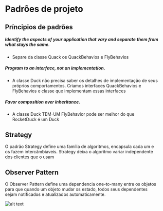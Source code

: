 # Padrões de projeto 
## Príncipios de padrões 

##### Identify the aspects of your application that vary and separate them from what stays the same.
- Separe da classe Quack os QuackBehavios e FlyBehavios 

##### Program to an interface, not an implementation.
- A classe Duck não precisa saber os detalhes de implementação de seus próprios comportamentos. Criamos interfaces QuackBehavios  e FlyBehavios  e classe que implementam essas interfaces 

##### Favor composition over inheritance.
- A classe Duck TEM-UM FlyBehavior pode ser melhor do que RocketDuck é um Duck   

## Strategy 
O padrão Strategy define uma família de algoritmos, encapsula cada um e os fazem intercâmbiaveis. 
Strategy deixa o algoritmo variar independente dos clientes que o usam 

## Observer Pattern
O Observer Pattern  define uma dependencia one-to-many entre os objetos para que quando um objeto mudar os estado, todos seus dependentes sejam notificados e atualizados automaticamente. 

![alt text](https://github.com/guilhermeNatan/dessingpatterns/blob/master/imagens/observerpattern.png)